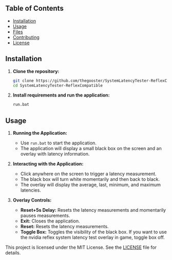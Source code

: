 ## Table of Contents
- [Installation](#installation)
- [Usage](#usage)
- [Files](#files)
- [Contributing](#contributing)
- [License](#license)

## Installation

1. **Clone the repository:**
    ```sh
    git clone https://github.com/thegooster/SystemLatencyTester-ReflexCompatible.git
    cd SystemLatencyTester-ReflexCompatible
    ```

2. **Install requirements and run the application:**
    ```sh
    run.bat
    ```

## Usage

1. **Running the Application:**
    - Use `run.bat` to start the application.
    - The application will display a small black box on the screen and an overlay with latency information.

2. **Interacting with the Application:**
    - Click anywhere on the screen to trigger a latency measurement.
    - The black box will turn white momentarily and then back to black.
    - The overlay will display the average, last, minimum, and maximum latencies.

3. **Overlay Controls:**
    - **Reset+5s Delay:** Resets the latency measurements and momentarily pauses measurements.
    - **Exit:** Closes the application.
    - **Reset:** Resets the latency measurements.
    - **Toggle Box:** Toggles the visibility of the black box. If you want to use the nvidia reflex system latency test overlay in game, toggle box off.

This project is licensed under the MIT License. See the [LICENSE](LICENSE) file for details.


